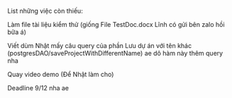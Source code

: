 List những việc còn thiếu:

Làm file tài liệu kiểm thử (giống File TestDoc.docx Lĩnh có gửi bên zalo hồi bữa á)

Viết dùm Nhật mấy câu query của phần Lưu dự án với tên khác (postgresDAO/saveProjectWithDifferentName) ae dô hàm này thêm query nha

Quay video demo (Để Nhật làm cho)

Deadline 9/12 nha ae
